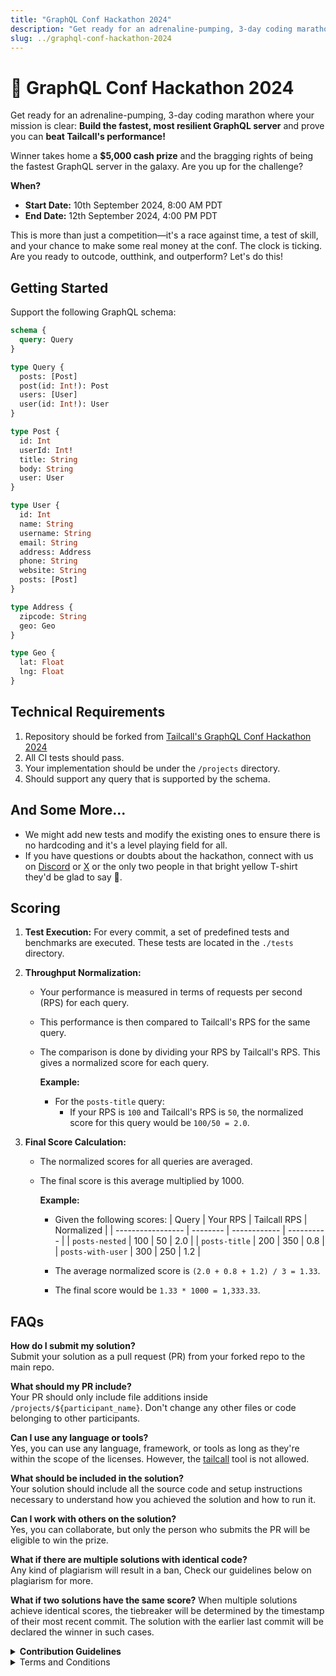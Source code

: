 ```yaml
---
title: "GraphQL Conf Hackathon 2024"
description: "Get ready for an adrenaline-pumping, 3-day coding marathon where your mission is clear: Build the fastest, most resilient GraphQL server and prove you can beat Tailcall's performance!"
slug: ../graphql-conf-hackathon-2024
---
```


# 🚀 GraphQL Conf Hackathon 2024

Get ready for an adrenaline-pumping, 3-day coding marathon where your mission is clear: **Build the fastest, most resilient GraphQL server** and prove you can **beat Tailcall's performance!**

Winner takes home a **$5,000 cash prize** and the bragging rights of being the fastest GraphQL server in the galaxy. Are you up for the challenge?

**When?**

- **Start Date:** 10th September 2024, 8:00 AM PDT
- **End Date:** 12th September 2024, 4:00 PM PDT

This is more than just a competition—it's a race against time, a test of skill, and your chance to make some real money at the conf. The clock is ticking. Are you ready to outcode, outthink, and outperform? Let's do this!

## Getting Started

Support the following GraphQL schema:

```graphql
schema {
  query: Query
}

type Query {
  posts: [Post]
  post(id: Int!): Post
  users: [User]
  user(id: Int!): User
}

type Post {
  id: Int
  userId: Int!
  title: String
  body: String
  user: User
}

type User {
  id: Int
  name: String
  username: String
  email: String
  address: Address
  phone: String
  website: String
  posts: [Post]
}

type Address {
  zipcode: String
  geo: Geo
}

type Geo {
  lat: Float
  lng: Float
}
```

## Technical Requirements

1. Repository should be forked from [Tailcall's GraphQL Conf Hackathon 2024](https://github.com/tailcallhq/hackathon)
2. All CI tests should pass.
3. Your implementation should be under the `/projects` directory.
4. Should support any query that is supported by the schema.

## And Some More...

- We might add new tests and modify the existing ones to ensure there is no hardcoding and it's a level playing field for all.
- If you have questions or doubts about the hackathon, connect with us on [Discord](https://discord.gg/GJHMeZup8m) or [X](https://x.com/tailcallhq) or the only two people in that bright yellow T-shirt they'd be glad to say 👋.

## Scoring

1. **Test Execution:** For every commit, a set of predefined tests and benchmarks are executed. These tests are located in the `./tests` directory.

2. **Throughput Normalization:**

   - Your performance is measured in terms of requests per second (RPS) for each query.
   - This performance is then compared to Tailcall's RPS for the same query.
   - The comparison is done by dividing your RPS by Tailcall's RPS. This gives a normalized score for each query.

     **Example:**

     - For the `posts-title` query:
       - If your RPS is `100` and Tailcall's RPS is `50`, the normalized score for this query would be `100/50 = 2.0`.

3. **Final Score Calculation:**

   - The normalized scores for all queries are averaged.
   - The final score is this average multiplied by 1000.

     **Example:**

     - Given the following scores:
       | Query | Your RPS | Tailcall RPS | Normalized |
       | ----------------- | -------- | ------------ | ---------- |
       | `posts-nested` | 100 | 50 | 2.0 |
       | `posts-title` | 200 | 350 | 0.8 |
       | `posts-with-user` | 300 | 250 | 1.2 |

     - The average normalized score is `(2.0 + 0.8 + 1.2) / 3 = 1.33`.
     - The final score would be `1.33 * 1000 = 1,333.33`.

## FAQs

**How do I submit my solution?**  
Submit your solution as a pull request (PR) from your forked repo to the main repo.

**What should my PR include?**  
Your PR should only include file additions inside `/projects/${participant_name}`. Don't change any other files or code belonging to other participants.

**Can I use any language or tools?**  
Yes, you can use any language, framework, or tools as long as they're within the scope of the licenses. However, the [tailcall](https://github.com/tailcallhq/tailcall/) tool is not allowed.

**What should be included in the solution?**  
Your solution should include all the source code and setup instructions necessary to understand how you achieved the solution and how to run it.

**Can I work with others on the solution?**  
Yes, you can collaborate, but only the person who submits the PR will be eligible to win the prize.

**What if there are multiple solutions with identical code?**  
Any kind of plagiarism will result in a ban, Check our guidelines below on plagiarism for more.

**What if two solutions have the same score?**
When multiple solutions achieve identical scores, the tiebreaker will be determined by the timestamp of their most recent commit. The solution with the earlier last commit will be declared the winner in such cases.

<details>
<summary><strong>Contribution Guidelines</strong></summary>

### Data Source (Upstream REST API)

On the CI your GraphQL server will need to fetch data from the upstream REST API at:

**Base URL**: `http://localhost:3000`

### Endpoints

- **GET** `/posts`  
  _Returns a list of posts._

- **GET** `/posts/:id`  
  _Returns a post by ID._

- **GET** `/users`  
  _Returns a list of users._

- **GET** `/users/:id`  
  _Returns a user by ID._

- **GET** `/users?id=1&id=2&id=3`  
  _Returns multiple users with IDs specified in query parameters._

The structure of the REST API responses will match the GraphQL schema fields.

### GraphQL server

Your GraphQL server should start on url `http://localhost:8000/graphql` and serve `POST` Graphql requests on it.

## Getting Started

1. Fork this repository
2. Clone the repository locally or run the codespace of your choice
3. Add new folder to `./projects` folder with your username. Copy the `/template` folder content from the repository root to your folder to populate required files.
4. Add the code of the implementation inside the folder

- you could use any language or tool by your choice that allows you to create the required GraphQL server. Just make sure the solution could be replicated in Github Actions environment.
- use the `schema.graphql` file from the root of the repo. Feel free to copy the file to your folder and change it the way you needed to work properly, but don't change the structure of types

5. Add `run.sh` file that installs required tools and runs the server

- the script is running on [Github Hosted runner](https://docs.github.com/en/actions/using-github-hosted-runners/using-github-hosted-runners/about-github-hosted-runners). List of available tools and packages could be found [here](https://github.com/actions/runner-images/blob/main/images/ubuntu/Ubuntu2404-Readme.md)
- first add installation and build steps for required tools and code. E.g. `npm i` or `cargo build --release`
- add steps to start the server. E.g. `npm start` or `cargo run --release`
- make sure the script is marked as executable `chmod +x run.sh`

6. Make sure your code is working and handles GraphQL requests
7. Commit and push changes to your fork
8. Create a pull request from your fork into original repository

### Run mock server locally

To run the mock server locally you need a [Rust toolchain](https://rustup.rs) installed.

To run the mock server in the root of the repo run:

```sh
cargo run -p mock-api
```

The server will start on `http://localhost:3000` and will serve the endpoints mentioned in [data source](#data-source-upstream-rest-api)

### Run test suite locally

To run the whole test suite locally you need a [Rust toolchain](https://rustup.rs) installed.

For the first time you need to build the mock server code (one-time run):

```sh
cargo build -p mock-api
```

After finishing the command you can use following command to run test suite:

```sh
cargo run
```

If you need to run only specific project, specify this project as option with name of the directory of the project:

```sh
cargo run -- --project tailcall
```

## How implementation is checked

1. Build everything that is required to run test environment and custom implementation
2. Start the test environment to validate response: mock server and reference server that is used to test implementation correctness
3. Run correctness tests
4. Run the benchmark
5. Run correctness tests again

### Testing correctness

For testing the correctness repeat next process multiple times:

1. Regenerate mocks on mock-api server
2. For every request in `/tests` directory execute the request to user implementation
3. Execute the same request for reference implementation
4. Compare the results and in case they are mismatch throw an error

### Benchmarking the performance

Ran many requests in parallel to the server with tools like `wrk` or `k6` to collect info about provided RPS and latency

</details>

<details>
  <summary>Terms and Conditions</summary>

1. **Final Decision**: Tailcall reserves the exclusive right to determine the winner of the GraphQL Conf Hackathon 2024. The decision made by Tailcall is final and binding. No disputes, appeals, or challenges to the outcome will be entertained, either during the event or after its conclusion.

2. **Right to Disqualify**: Tailcall retains the right to disqualify any participant or team at any stage of the hackathon for reasons including, but not limited to, violations of the rules, inappropriate conduct, attempts to manipulate or cheat the scoring system, or any activity deemed unethical or unfair. Such disqualification decisions are at the sole discretion of Tailcall and will not be subject to review or reversal.

3. **Intellectual Property**: By submitting your solution, you agree that all work is your own or properly licensed. Any form of plagiarism, submission of duplicate solutions, or unauthorized use of third-party intellectual property will result in immediate disqualification. Participants are responsible for ensuring that their work complies with all applicable intellectual property laws and licenses.

4. **No Legal Recourse**: Participants acknowledge that they are participating in the hackathon at their own risk and discretion. Tailcall’s decision regarding winners, disqualifications, or any aspect of the competition will not be subject to any form of legal recourse, challenge, or litigation. Participants waive any rights to seek compensation, damages, or legal action against Tailcall or its affiliates.

5. **Tiebreaker and Scoring**: In the event of a tie, Tailcall will decide the winner based on a tiebreaker determined by the timestamp of the last valid commit. Tailcall also reserves the right to alter or adjust scoring criteria to ensure fairness and integrity. These changes will be communicated, but participants agree that such changes will not be a basis for challenge.

6. **Modification of Rules**: Tailcall reserves the right to modify or amend the rules, guidelines, or requirements of the hackathon at any time to ensure a fair and transparent competition. Any changes will be announced promptly, and participants are expected to comply with updated rules. Failure to adhere to the modified rules may result in disqualification.

7. **Collaboration and Multiple Entries**: While collaboration is allowed, only one individual from a team may submit the final entry. Tailcall will not accept any disputes arising from team collaborations. Any identical or highly similar solutions submitted by different participants will be investigated, and Tailcall reserves the right to disqualify participants if plagiarism or collusion is suspected.

8. **Use of Submissions**: By submitting your entry, you grant Tailcall the right to use, display, and promote your submission for purposes related to the hackathon or future events, including marketing or showcasing your work. However, all intellectual property rights to the original code remain with the participants, unless explicitly stated otherwise.

</details>
